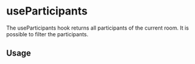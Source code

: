 <!--
!!!! Autogenerated File !!!!
This file was created by @livekit/components-docs-gen and should not be changed manually.
The contents of this file can be replaced at any time which would lead to the loss of all manual changes.
-->

# useParticipants

The useParticipants hook returns all participants of the current room. It is possible to filter the participants.

## Usage

<!--USAGE_INSERT_MARKER->


## Props

| Name | Type | Default | Description |
| --- | --- | --- | --- |
| filter | `((value: Participant, index: number, array: Participant[]) => unknown)` |  |  |
| filterDependencies | `unknown[]` |  |  |

